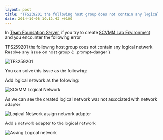 ```yaml
---
layout: post
title: "TFS259201 the following host group does not contain any logical network Resolve any issue on host group"
date: 2014-10-08 16:13:43 +0100
---
```


In [Team Foundation Server](http://msdn.microsoft.com/en-us/vstudio/ff637362.aspx "Visual Studio Team Foundation Server 2013"), if you try to create [SCVMM Lab Environment](http://msdn.microsoft.com/en-us/library/ee943322.aspx "SCVMM (virtual) environments") and you encounter the following error: 

TFS259201 the following host group does not contain any logical network Resolve any issue on host group
{: .prompt-danger }

![TFS259201](/assets/img/2014/10/tfs259201.png)

You can solve this issue as the following: 

Add logical network as the following: 

![SCVMM Logical Network](/assets/img/2014/10/scvmm-logical-network.png)

As we can see the created logical network was not associated with network adapter

![Logical Network assign network adapter](/assets/img/2014/10/logical-network-assign-network-adapter.png)

Add a network adapter to the logical network 

![Assing Logical network](/assets/img/2014/10/assing-logical-network.png)

